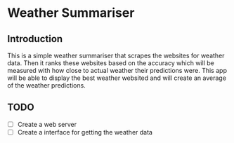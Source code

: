 # Weather Summariser
## Introduction
This is a simple weather summariser that scrapes the websites for weather data. Then it ranks these websites based on the accuracy which will be measured with how close to actual weather their predictions were. 
This app will be able to display the best weather websited and will create an average of the weather predictions.

## TODO
* [ ] Create a web server
* [ ] Create a interface for getting the weather data
